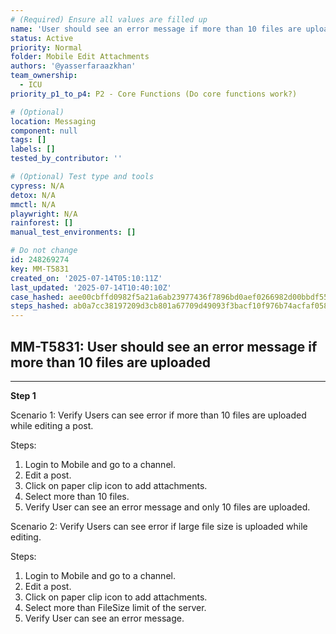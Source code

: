 ```yaml
---
# (Required) Ensure all values are filled up
name: 'User should see an error message if more than 10 files are uploaded'
status: Active
priority: Normal
folder: Mobile Edit Attachments
authors: '@yasserfaraazkhan'
team_ownership:
  - ICU
priority_p1_to_p4: P2 - Core Functions (Do core functions work?)

# (Optional)
location: Messaging
component: null
tags: []
labels: []
tested_by_contributor: ''

# (Optional) Test type and tools
cypress: N/A
detox: N/A
mmctl: N/A
playwright: N/A
rainforest: []
manual_test_environments: []

# Do not change
id: 248269274
key: MM-T5831
created_on: '2025-07-14T05:10:11Z'
last_updated: '2025-07-14T10:40:10Z'
case_hashed: aee00cbffd0982f5a21a6ab23977436f7896bd0aef0266982d00bbdf551f608fd07b3a78122c4a573b6ca628c4ef43db
steps_hashed: ab0a7cc38197209d3cb801a67709d49093f3bacf10f976b74acfaf058387feffe37fa27c2b4104baba36410fb8a28e4d
---
```


<!-- (Auto-generated) Based on frontmatter's "key" and "name" -->

## MM-T5831: User should see an error message if more than 10 files are uploaded

---

**Step 1**

Scenario 1: Verify Users can see error if more than 10 files are uploaded while editing a post.

Steps:

1. Login to Mobile and go to a channel.
2. Edit a post.
3. Click on paper clip icon to add attachments.
4. Select more than 10 files.
5. Verify User can see an error message and only 10 files are uploaded.

Scenario 2: Verify Users can see error if large file size is uploaded while editing.

Steps:

1. Login to Mobile and go to a channel.
2. Edit a post.
3. Click on paper clip icon to add attachments.
4. Select more than FileSize limit of the server.
5. Verify User can see an error message.
